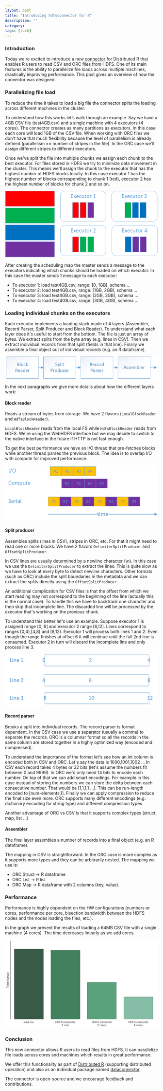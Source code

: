 ```yaml
---
layout: post
title: "Introducing hdfsconnector for R"
description: ""
category:
tags: [tech]
---
```


### Introduction
Today we're excited to introduce a new [connector](https://github.com/vertica/r-dataconnector) for Distributed R that enables R users to read CSV and ORC files from HDFS. One of its main features is the ability to parallelize file loads across multiple machines, drastically improving performance. This post gives an overview of how the connector was designed.

### Parallelizing file load
To reduce the time it takes to load a big file the connector splits the loading across different machines in the cluster.

To understand how this works let’s walk through an example. Say we have a 4GB CSV file (test4GB.csv) and a single machine with 4 executors (4 cores). The connector creates as many partitions as executors. In this case each core will load 1GB of the CSV file. When working with ORC files we don't have that much flexibility because the level of parallelism is already defined (parallelism == number of stripes in the file). In the ORC case we'll assign different stripes to different executors.

Once we've split the file into multiple chunks we assign each chunk to the best executor. For files stored in HDFS we try to minimize data movement in the cluster. This means we'll assign the chunk to the executor that has the highest number of HDFS blocks locally. In this case executor 1 has the highest number of blocks corresponding to chunk 1 (red), executor 2 has the highest number of blocks for chunk 2 and so on.

![Scheduling](/assets/hdfsconnector/scheduling.png)

After creating the scheduling map the master sends a message to the executors indicating which chunks should be loaded on which executor. In this case the master sends 1 message to each executor:

* To executor 1: load test4GB.csv, range: [0,   1GB), schema ...
* To executor 2: load test4GB.csv, range: [1GB, 2GB), schema ...
* To executor 3: load test4GB.csv, range: [2GB, 3GB), schema ...
* To executor 4: load test4GB.csv, range: [3GB, 4GB), schema ...

### Loading individual chunks on the executors

Each executor implements a loading stack made of 4 layers (Assembler, Record Parser, Split Producer and Block Reader). To understand what each layer does it's useful to start from the bottom. The file is just an array of bytes. We extract splits from the byte array (e.g. lines in CSV). Then we extract individual records from that split (fields in that line). Finally we assemble a final object out of individual records (e.g. an R dataframe).

![Loading stack](/assets/hdfsconnector/loading_stack.png)

In the next paragraphs we give more details about how the different layers work:

#### Block reader
Reads a stream of bytes from storage. We have 2 flavors (`LocalBlockReader` and `HdfsBlockReader`).

`LocalBlockReader` reads from the local FS while `HdfsBlockReader` reads from HDFS. We're using the WebHDFS interface but we may decide to switch to the native interface in the future if HTTP is not fast enough.

To get the best performance we have an I/O thread that pre-fetches blocks while another thread parses the previous block. The idea is to overlap I/O with compute for improved performance.

![Pipeline](/assets/hdfsconnector/pipeline.png)

#### Split producer
Assembles splits (lines in CSV), stripes in ORC, etc. For that it might need to read one or more blocks.
We have 2 flavors `DelimiterSplitProducer` and `OffsetSplitProducer`.

In CSV lines are usually determined by a newline character (\n). In this case we use the `DelimiterSplitProducer` to extract the lines. This is quite slow as we have to look at every byte to detect newline characters. Other formats (such as ORC) include the split boundaries in the metadata and we can extract the splits directly using the `OffsetSplitProducer`.

An additional complication for CSV files is that the offset from which we start reading may not correspond to the beginning of the line (actually this is the normal case). To handle this we have to backtrack one character and then skip that incomplete line. The discarded line will be processed by the executor that's working on the previous chunk.

To understand this better let's use an example. Suppose executor 1 is assigned range [0, 6] and executor 2  range [6,12]. Lines correspond to ranges [0,4),[4,8) and [8,12). Executor 1 will process both lines 1 and 2. Even though the range finishes at offset 6 it will continue until the full 2nd line is consumed. Executor 2 in turn will discard the incomplete line and only process line 3.

![CSV line splitting](/assets/hdfsconnector/csv_lines.png)

#### Record parser
Breaks a split into individual records.
The record parser is format dependent. In the CSV case we use a separator (usually a comma) to separate the records.
ORC is a columnar format so all the records in the same column are stored together in a highly optimized way (encoded and compressed).

To understand the importance of the format let's see how an int column is encoded both in CSV and ORC.
Let's say the data is 1000,1001,1002 ...
In CSV each record takes 4 bytes or 32 bits (let's assume the numbers fit between 0 and 9999). In ORC we'd only need 14 bits to encode each number.
On top of that we can add smart encodings. For example in this case instead of storing the numbers we can store the delta between each consecutive number. That would be [1,1,1,1 ...]. This can be run-length encoded to [num-elements,1]. Finally we can apply compression to reduce the final size even more.
ORC supports many different encodings (e.g. dictionary encoding for string type) and different compression types.

Another advantage of ORC vs CSV is that it supports complex types (struct, map, list ...)

#### Assembler
The final layer assembles a number of records into a final object (e.g. an R dataframe).

The mapping in CSV is straightforward. In the ORC case is more complex as it supports more types and they can be arbitrarily nested. The mapping we use is:

* ORC Struct -> R dataframe
* ORC List -> R list
* ORC Map -> R dataframe with 2 columns (key, value).

### Performance
Performance is highly dependent on the HW configurations (numbers or cores, performance per core, bisection bandwidth between the HDFS nodes and the nodes loading the files, etc.).

In the graph we present the results of loading a 64MB CSV file with a single machine (4 cores). The time decreases linearly as we add cores.

![Performance](/assets/hdfsconnector/perf.png)

### Conclusion
This new connector allows R users to read files from HDFS. It can parallelize file loads across cores and machines which results in great performance.

We offer this functionality as part of [Distributed R](https://github.com/vertica/distributedr) (supporting distributed operation) and also as an individual package named [dataconnector](https://github.com/vertica/r-dataconnector).

The connector is open-source and we encourage feedback and contributions.
